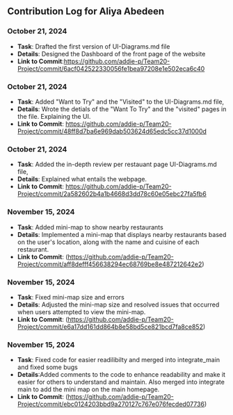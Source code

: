## Contribution Log for Aliya Abedeen

### October 21, 2024
- **Task**: Drafted the first version of UI-Diagrams.md file
- **Details**: Designed the Dashboard of the front page of the website
- **Link to Commit**:https://github.com/addie-p/Team20-Project/commit/6acf042522330056fe1bea97208e1e502eca6c40

### October 21, 2024
- **Task**: Added "Want to Try" and the "Visited" to the UI-Diagrams.md file, 
- **Details**: Wrote the detials of the "Want To Try" and the "visited" pages in the file. Explaining the UI.
- **Link to Commit**: https://github.com/addie-p/Team20-Project/commit/48ff8d7ba6e969dab503624d65edc5cc37d1000d

### October 21, 2024
- **Task**: Added the in-depth review per restauant page  UI-Diagrams.md file, 
- **Details**: Explained what entails the webpage.
- **Link to Commit**:  https://github.com/addie-p/Team20-Project/commit/2a582602b4a1b4668d3dd78c60e05ebc27fa5fb6

### November 15, 2024
- **Task**: Added mini-map to show nearby restaurants
- **Details**:  Implemented a mini-map that displays nearby restaurants based on the user's location, along with the name and cuisine of each restaurant.
- **Link to Commit**: (https://github.com/addie-p/Team20-Project/commit/aff8defff456638294ec68769be8e487212642e2)

### November 15, 2024
- **Task**:  Fixed mini-map size and errors
- **Details**:  Adjusted the mini-map size and resolved issues that occurred when users attempted to view the mini-map.
- **Link to Commit**: (https://github.com/addie-p/Team20-Project/commit/e6a17dd161dd864b8e58bd5ce821bcd7fa8ce852)


### November 15, 2024
- **Task**: Fixed code for easier readilibilty and merged into integrate_main and fixed some bugs
- **Details**:Added comments to the code to enhance readability and make it easier for others to understand and maintain. Also merged into integrate main to add the mini map on the main homepage.
- **Link to Commit**: (https://github.com/addie-p/Team20-Project/commit/ebc0124203bbd9a270127c767e076fecded07736)







